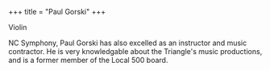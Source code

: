 +++
title = "Paul Gorski"
+++

Violin

<!--more-->

NC Symphony, Paul Gorski has also excelled as an instructor and music contractor.  He is very knowledgable about the Triangle's music productions, and is a former member of the Local 500 board.
